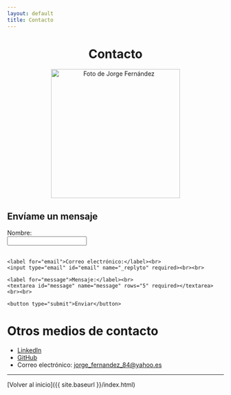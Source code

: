 ```yaml
---
layout: default
title: Contacto
---
```


<div align="center">
  <h1>Contacto</h1>
  <img src="{{ '/assets/images/jorge_fernandez.jpg' | relative_url }}" alt="Foto de Jorge Fernández" width="300" height="auto">
</div>

<div class="container">
  <h2>Envíame un mensaje</h2>
  
  <form action="https://formspree.io/f/{your-form-id}" method="POST">
    <label for="name">Nombre:</label><br>
    <input type="text" id="name" name="name" required><br><br>
    
    <label for="email">Correo electrónico:</label><br>
    <input type="email" id="email" name="_replyto" required><br><br>
    
    <label for="message">Mensaje:</label><br>
    <textarea id="message" name="message" rows="5" required></textarea><br><br>
    
    <button type="submit">Enviar</button>
  </form>
</div>

# Otros medios de contacto

- [LinkedIn](https://www.linkedin.com/in/joferte)
- [GitHub](https://github.com/joferte84)
- Correo electrónico: [jorge_fernandez_84@yahoo.es](mailto:jorge_fernandez_84@yahoo.es)

---

[Volver al inicio]({{ site.baseurl }}/index.html)
